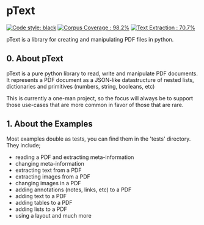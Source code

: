 
# pText

[![Code style: black](https://img.shields.io/badge/code%20style-black-000000.svg)](https://github.com/psf/black)
[![Corpus Coverage : 98.2%](https://img.shields.io/badge/corpus%20coverage-98.2%25-green)]()
[![Text Extraction : 70.7%](https://img.shields.io/badge/text%20extraction-70.7%25-orange)]()

pText is a library for creating and manipulating PDF files in python.

## 0. About pText

pText is a pure python library to read, write and manipulate PDF documents. It represents a PDF document as a JSON-like datastructure of nested lists, dictionaries and primitives (numbers, string, booleans, etc)

This is currently a one-man project, so the focus will always be to support those use-cases that are more common in favor of those that are rare.

## 1. About the Examples

Most examples double as tests, you can find them in the 'tests' directory.  
They include; 
- reading a PDF and extracting meta-information
- changing meta-information  
- extracting text from a PDF
- extracting images from a PDF
- changing images in a PDF
- adding annotations (notes, links, etc) to a PDF
- adding text to a PDF
- adding tables to a PDF
- adding lists to a PDF
- using a layout
 and much more
 